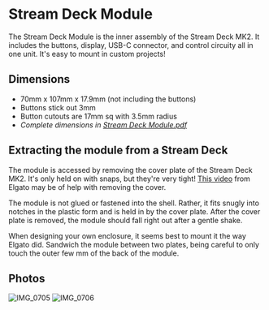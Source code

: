 # Stream Deck Module

The Stream Deck Module is the inner assembly of the Stream Deck MK2. It includes the buttons, display, USB-C connector, and control circuity all in one unit. It's easy to mount in custom projects!

## Dimensions
- 70mm x 107mm x 17.9mm (not including the buttons)
- Buttons stick out 3mm
- Button cutouts are 17mm sq with 3.5mm radius
- *Complete dimensions in [Stream Deck Module.pdf](https://github.com/stagehacks/Stream-Deck-Module/blob/main/Stream%20Deck%20Module.pdf)*

## Extracting the module from a Stream Deck

The module is accessed by removing the cover plate of the Stream Deck MK2. It's only held on with snaps, but they're very tight! [This video](https://www.youtube.com/watch?v=8ENbCPJs_Pw) from Elgato may be of help with removing the cover.

The module is not glued or fastened into the shell. Rather, it fits snugly into notches in the plastic form and is held in by the cover plate. After the cover plate is removed, the module should fall right out after a gentle shake.

When designing your own enclosure, it seems best to mount it the way Elgato did. Sandwich the module between two plates, being careful to only touch the outer few mm of the back of the module.

## Photos
![IMG_0705](https://user-images.githubusercontent.com/919746/151300472-4deff61c-8c0e-4663-a63e-127254eb9bad.jpeg)
![IMG_0706](https://user-images.githubusercontent.com/919746/151300474-e5b85760-6b69-4251-bb33-a4db0ff5202f.jpeg)

